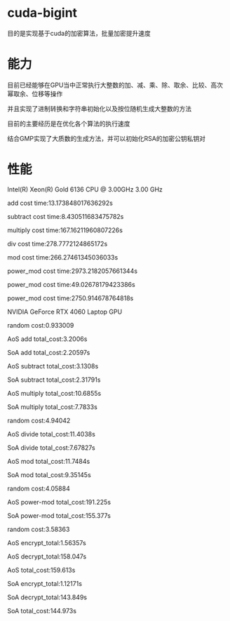 # cuda-bigint

目的是实现基于cuda的加密算法，批量加密提升速度

# 能力
目前已经能够在GPU当中正常执行大整数的加、减、乘、除、取余、比较、高次幂取余、位移等操作

并且实现了进制转换和字符串初始化以及按位随机生成大整数的方法

目前的主要经历是在优化各个算法的执行速度

结合GMP实现了大质数的生成方法，并可以初始化RSA的加密公钥私钥对

# 性能

Intel(R) Xeon(R) Gold 6136 CPU @ 3.00GHz   3.00 GHz

add cost time:13.173848017636292s

subtract cost time:8.430511683475782s

multiply cost time:167.16211960807226s

div cost time:278.7772124865172s

mod cost time:266.27461345036033s

power_mod cost time:2973.2182057661344s

power_mod cost time:49.02678179423386s

power_mod cost time:2750.914678764818s



NVIDIA GeForce RTX 4060 Laptop GPU

random cost:0.933009

AoS add total_cost:3.2006s

SoA add total_cost:2.20597s

AoS subtract total_cost:3.1308s

SoA subtract total_cost:2.31791s

AoS multiply total_cost:10.6855s

SoA multiply total_cost:7.7833s

random cost:4.94042

AoS divide total_cost:11.4038s

SoA divide total_cost:7.67827s

AoS mod total_cost:11.7484s

SoA mod total_cost:9.35145s

random cost:4.05884

AoS power-mod total_cost:191.225s

SoA power-mod total_cost:155.377s

random cost:3.58363

AoS encrypt_total:1.56357s

AoS decrypt_total:158.047s

AoS total_cost:159.613s

SoA encrypt_total:1.12171s

SoA decrypt_total:143.849s

SoA total_cost:144.973s
